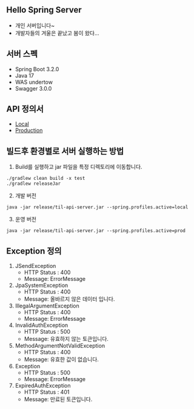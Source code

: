 ## Hello Spring Server
- 개인 서버입니다~
- 개발자들의 겨울은 끝났고 봄이 왔다...

## 서버 스펙
- Spring Boot 3.2.0
- Java 17
- WAS undertow
- Swagger 3.0.0

## API 정의서
- [Local](http://localhost:10004/swagger-ui/index.html)
- [Production](https://til.qtzz.synology.me/swagger-ui/index.html)

## 빌드후 환경별로 서버 실행하는 방법
1. Build를 실행하고 jar 파일을 특정 디렉토리에 이동합니다.
```shell
./gradlew clean build -x test
./gradlew releaseJar
```
2. 개발 버전
```shell
java -jar release/til-api-server.jar --spring.profiles.active=local
```
3. 운영 버전
```shell
java -jar release/til-api-server.jar --spring.profiles.active=prod
```

## Exception 정의
1. JSendException
   - HTTP Status : 400
   - Message: ErrorMessage
2. JpaSystemException
   - HTTP Status : 400
   - Message: 올바르지 않은 데이터 입니다.
3. IllegalArgumentException
   - HTTP Status : 400
   - Message: ErrorMessage
4. InvalidAuthException
   - HTTP Status : 500
   - Message: 유효하지 않는 토큰입니다.
5. MethodArgumentNotValidException
   - HTTP Status : 400
   - Message: 유효한 값이 없습니다.
6. Exception
   - HTTP Status : 500
   - Message: ErrorMessage
7. ExpiredAuthException
   - HTTP Status : 401
   - Message: 만료된 토큰입니다.

